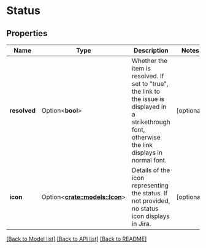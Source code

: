 # Status

## Properties

Name | Type | Description | Notes
------------ | ------------- | ------------- | -------------
**resolved** | Option<**bool**> | Whether the item is resolved. If set to \"true\", the link to the issue is displayed in a strikethrough font, otherwise the link displays in normal font. | [optional]
**icon** | Option<[**crate::models::Icon**](Icon.md)> | Details of the icon representing the status. If not provided, no status icon displays in Jira. | [optional]

[[Back to Model list]](../README.md#documentation-for-models) [[Back to API list]](../README.md#documentation-for-api-endpoints) [[Back to README]](../README.md)


